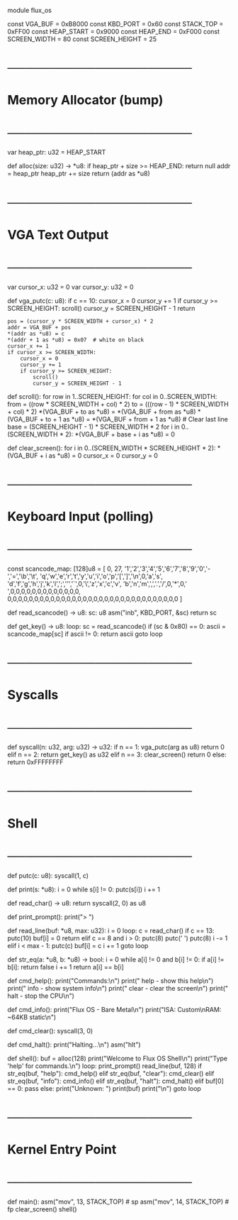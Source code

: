module flux_os

const VGA_BUF = 0xB8000
const KBD_PORT = 0x60
const STACK_TOP = 0xFF00
const HEAP_START = 0x9000
const HEAP_END = 0xF000
const SCREEN_WIDTH = 80
const SCREEN_HEIGHT = 25

# ─────────────────────
# Memory Allocator (bump)
# ─────────────────────
var heap_ptr: u32 = HEAP_START

def alloc(size: u32) -> *u8:
    if heap_ptr + size >= HEAP_END:
        return null
    addr = heap_ptr
    heap_ptr += size
    return (addr as *u8)

# ─────────────────────
# VGA Text Output
# ─────────────────────
var cursor_x: u32 = 0
var cursor_y: u32 = 0

def vga_putc(c: u8):
    if c == 10:
        cursor_x = 0
        cursor_y += 1
        if cursor_y >= SCREEN_HEIGHT:
            scroll()
            cursor_y = SCREEN_HEIGHT - 1
        return

    pos = (cursor_y * SCREEN_WIDTH + cursor_x) * 2
    addr = VGA_BUF + pos
    *(addr as *u8) = c
    *(addr + 1 as *u8) = 0x07  # white on black
    cursor_x += 1
    if cursor_x >= SCREEN_WIDTH:
        cursor_x = 0
        cursor_y += 1
        if cursor_y >= SCREEN_HEIGHT:
            scroll()
            cursor_y = SCREEN_HEIGHT - 1

def scroll():
    for row in 1..SCREEN_HEIGHT:
        for col in 0..SCREEN_WIDTH:
            from = ((row * SCREEN_WIDTH + col) * 2)
            to = (((row - 1) * SCREEN_WIDTH + col) * 2)
            *(VGA_BUF + to as *u8) = *(VGA_BUF + from as *u8)
            *(VGA_BUF + to + 1 as *u8) = *(VGA_BUF + from + 1 as *u8)
    # Clear last line
    base = (SCREEN_HEIGHT - 1) * SCREEN_WIDTH * 2
    for i in 0..(SCREEN_WIDTH * 2):
        *(VGA_BUF + base + i as *u8) = 0

def clear_screen():
    for i in 0..(SCREEN_WIDTH * SCREEN_HEIGHT * 2):
        *(VGA_BUF + i as *u8) = 0
    cursor_x = 0
    cursor_y = 0

# ─────────────────────
# Keyboard Input (polling)
# ─────────────────────
const scancode_map: [128]u8 = [
    0, 27, '1','2','3','4','5','6','7','8','9','0','-','=','\b','\t',
    'q','w','e','r','t','y','u','i','o','p','[',']','\n',0,'a','s',
    'd','f','g','h','j','k','l',';','\'','`',0,'\\','z','x','c','v',
    'b','n','m',',','.','/',0,'*',0,' ',0,0,0,0,0,0,0,0,0,0,0,0,0,
    0,0,0,0,0,0,0,0,0,0,0,0,0,0,0,0,0,0,0,0,0,0,0,0,0,0,0,0,0,0,0,0
]

def read_scancode() -> u8:
    sc: u8
    asm("inb", KBD_PORT, &sc)
    return sc

def get_key() -> u8:
    loop:
        sc = read_scancode()
        if (sc & 0x80) == 0:
            ascii = scancode_map[sc]
            if ascii != 0:
                return ascii
        goto loop

# ─────────────────────
# Syscalls
# ─────────────────────
def syscall(n: u32, arg: u32) -> u32:
    if n == 1:
        vga_putc(arg as u8)
        return 0
    elif n == 2:
        return get_key() as u32
    elif n == 3:
        clear_screen()
        return 0
    else:
        return 0xFFFFFFFF

# ─────────────────────
# Shell
# ─────────────────────
def putc(c: u8):
    syscall(1, c)

def print(s: *u8):
    i = 0
    while s[i] != 0:
        putc(s[i])
        i += 1

def read_char() -> u8:
    return syscall(2, 0) as u8

def print_prompt():
    print("> ")

def read_line(buf: *u8, max: u32):
    i = 0
    loop:
        c = read_char()
        if c == 13:
            putc(10)
            buf[i] = 0
            return
        elif c == 8 and i > 0:
            putc(8)
            putc(' ')
            putc(8)
            i -= 1
        elif i < max - 1:
            putc(c)
            buf[i] = c
            i += 1
        goto loop

def str_eq(a: *u8, b: *u8) -> bool:
    i = 0
    while a[i] != 0 and b[i] != 0:
        if a[i] != b[i]:
            return false
        i += 1
    return a[i] == b[i]

def cmd_help():
    print("Commands:\n")
    print("  help  - show this help\n")
    print("  info  - show system info\n")
    print("  clear - clear the screen\n")
    print("  halt  - stop the CPU\n")

def cmd_info():
    print("Flux OS - Bare Metal\n")
    print("ISA: Custom\nRAM: ~64KB static\n")

def cmd_clear():
    syscall(3, 0)

def cmd_halt():
    print("Halting...\n")
    asm("hlt")

def shell():
    buf = alloc(128)
    print("Welcome to Flux OS Shell\n")
    print("Type 'help' for commands.\n")
    loop:
        print_prompt()
        read_line(buf, 128)
        if str_eq(buf, "help"):
            cmd_help()
        elif str_eq(buf, "clear"):
            cmd_clear()
        elif str_eq(buf, "info"):
            cmd_info()
        elif str_eq(buf, "halt"):
            cmd_halt()
        elif buf[0] == 0:
            pass
        else:
            print("Unknown: ")
            print(buf)
            print("\n")
        goto loop

# ─────────────────────
# Kernel Entry Point
# ─────────────────────
def main():
    asm("mov", 13, STACK_TOP)  # sp
    asm("mov", 14, STACK_TOP)  # fp
    clear_screen()
    shell()